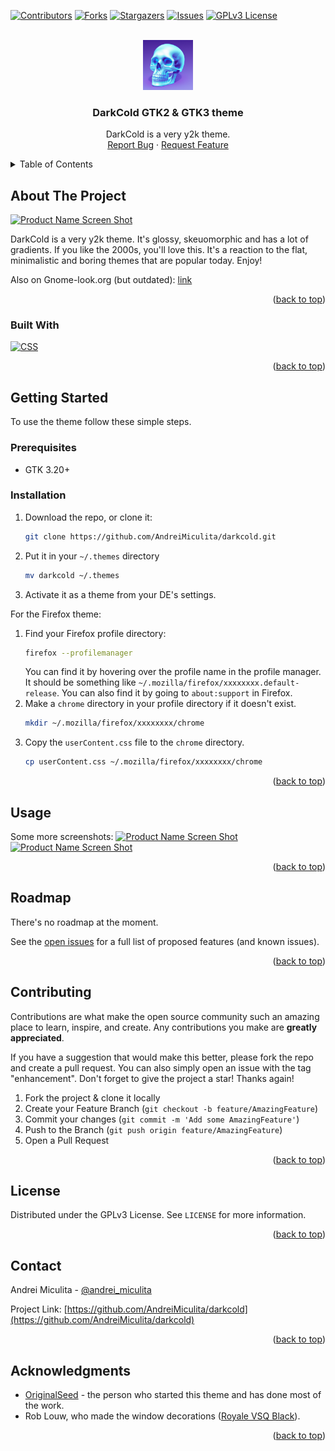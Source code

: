 <a name="readme-top"></a>

<!-- PROJECT SHIELDS -->
<!--
*** I'm using markdown "reference style" links for readability.
*** Reference links are enclosed in brackets [ ] instead of parentheses ( ).
*** See the bottom of this document for the declaration of the reference variables
*** for contributors-url, forks-url, etc. This is an optional, concise syntax you may use.
*** https://www.markdownguide.org/basic-syntax/#reference-style-links
-->
[![Contributors][contributors-shield]][contributors-url]
[![Forks][forks-shield]][forks-url]
[![Stargazers][stars-shield]][stars-url]
[![Issues][issues-shield]][issues-url]
[![GPLv3 License][license-shield]][license-url]


<!-- PROJECT LOGO -->
<br />
<div align="center">
  <a href="https://github.com/AndreiMiculita/darkcold">
    <img src="images/logo.png" alt="Logo" width="80" height="80">
  </a>

<h3 align="center">DarkCold GTK2 & GTK3 theme</h3>

  <p align="center">
    DarkCold is a very y2k theme.
    <br />
    <a href="https://github.com/AndreiMiculita/darkcold/issues">Report Bug</a>
    ·
    <a href="https://github.com/AndreiMiculita/darkcold/issues">Request Feature</a>
  </p>
</div>


<!-- TABLE OF CONTENTS -->
<details>
  <summary>Table of Contents</summary>
  <ol>
    <li>
      <a href="#about-the-project">About The Project</a>
      <ul>
        <li><a href="#built-with">Built With</a></li>
      </ul>
    </li>
    <li>
      <a href="#getting-started">Getting Started</a>
      <ul>
        <li><a href="#prerequisites">Prerequisites</a></li>
        <li><a href="#installation">Installation</a></li>
      </ul>
    </li>
    <li><a href="#usage">Usage</a></li>
    <li><a href="#roadmap">Roadmap</a></li>
    <li><a href="#contributing">Contributing</a></li>
    <li><a href="#license">License</a></li>
    <li><a href="#contact">Contact</a></li>
    <li><a href="#acknowledgments">Acknowledgments</a></li>
  </ol>
</details>


<!-- ABOUT THE PROJECT -->
## About The Project

[![Product Name Screen Shot][product-screenshot1]](https://example.com)

DarkCold is a very y2k theme.
It's glossy, skeuomorphic and has a lot of gradients.
If you like the 2000s, you'll love this.
It's a reaction to the flat, minimalistic and boring themes that are popular today.
Enjoy!

Also on Gnome-look.org (but outdated): [link](http://gnome-look.org/content/show.php/DarkCold?content=143165)


<p align="right">(<a href="#readme-top">back to top</a>)</p>

### Built With

[![CSS][CSS]][CSS]

<p align="right">(<a href="#readme-top">back to top</a>)</p>


<!-- GETTING STARTED -->
## Getting Started

To use the theme follow these simple steps.

### Prerequisites

* GTK 3.20+

### Installation

1. Download the repo, or clone it:
   ```sh
   git clone https://github.com/AndreiMiculita/darkcold.git
   ```
2. Put it in your `~/.themes` directory
   ```sh
   mv darkcold ~/.themes
   ```
3. Activate it as a theme from your DE's settings.

For the Firefox theme:
1. Find your Firefox profile directory:
   ```sh
   firefox --profilemanager
   ```
   You can find it by hovering over the profile name in the profile manager. It should be something like `~/.mozilla/firefox/xxxxxxxx.default-release`. You can also find it by going to `about:support` in Firefox.
2. Make a `chrome` directory in your profile directory if it doesn't exist.
   ```sh
   mkdir ~/.mozilla/firefox/xxxxxxxx/chrome
   ```
3. Copy the `userContent.css` file to the `chrome` directory.
   ```sh
   cp userContent.css ~/.mozilla/firefox/xxxxxxxx/chrome
   ```

<p align="right">(<a href="#readme-top">back to top</a>)</p>


<!-- USAGE EXAMPLES -->
## Usage
Some more screenshots:
[![Product Name Screen Shot][product-screenshot2]](https://example.com)
[![Product Name Screen Shot][product-screenshot3]](https://example.com)

<p align="right">(<a href="#readme-top">back to top</a>)</p>


<!-- ROADMAP -->
## Roadmap

There's no roadmap at the moment.

See the [open issues](https://github.com/AndreiMiculita/darkcold/issues) for a full list of proposed features (and known issues).

<p align="right">(<a href="#readme-top">back to top</a>)</p>


<!-- CONTRIBUTING -->
## Contributing

Contributions are what make the open source community such an amazing place to learn, inspire, and create. Any contributions you make are **greatly appreciated**.

If you have a suggestion that would make this better, please fork the repo and create a pull request. You can also simply open an issue with the tag "enhancement".
Don't forget to give the project a star! Thanks again!

1. Fork the project & clone it locally
2. Create your Feature Branch (`git checkout -b feature/AmazingFeature`)
3. Commit your changes (`git commit -m 'Add some AmazingFeature'`)
4. Push to the Branch (`git push origin feature/AmazingFeature`)
5. Open a Pull Request

<p align="right">(<a href="#readme-top">back to top</a>)</p>


<!-- LICENSE -->
## License

Distributed under the GPLv3 License. See `LICENSE` for more information.

<p align="right">(<a href="#readme-top">back to top</a>)</p>


<!-- CONTACT -->
## Contact

Andrei Miculita - [@andrei_miculita](https://twitter.com/andrei_miculita)

Project Link: [https://github.com/AndreiMiculita/darkcold](https://github.com/AndreiMiculita/darkcold)

<p align="right">(<a href="#readme-top">back to top</a>)</p>


<!-- ACKNOWLEDGMENTS -->
## Acknowledgments
* [OriginalSeed](https://github.com/originalseed) - the person who started this theme and has done most of the work.
* Rob Louw, who made the window decorations ([Royale VSQ Black](https://www.gnome-look.org/p/1007298/)).

<p align="right">(<a href="#readme-top">back to top</a>)</p>


<!-- MARKDOWN LINKS & IMAGES -->
<!-- https://www.markdownguide.org/basic-syntax/#reference-style-links -->

[contributors-shield]: https://img.shields.io/github/contributors/AndreiMiculita/darkcold.svg?style=for-the-badge
[contributors-url]: https://github.com/AndreiMiculita/darkcold/graphs/contributors
[forks-shield]: https://img.shields.io/github/forks/AndreiMiculita/darkcold.svg?style=for-the-badge
[forks-url]: https://github.com/AndreiMiculita/darkcold/network/members
[stars-shield]: https://img.shields.io/github/stars/AndreiMiculita/darkcold.svg?style=for-the-badge
[stars-url]: https://github.com/AndreiMiculita/darkcold/stargazers
[issues-shield]: https://img.shields.io/github/issues/AndreiMiculita/darkcold.svg?style=for-the-badge
[issues-url]: https://github.com/AndreiMiculita/darkcold/issues
[license-shield]: https://img.shields.io/github/license/AndreiMiculita/darkcold.svg?style=for-the-badge
[license-url]: https://github.com/AndreiMiculita/darkcold/blob/master/COPYING
[product-screenshot1]: https://user-images.githubusercontent.com/6352172/193411900-5e7f0929-8e3b-4f55-970e-8202143695a3.png
[product-screenshot2]: https://user-images.githubusercontent.com/6352172/193411910-0f987ee9-d63d-424d-8602-c76d30963cc2.png
[product-screenshot3]: https://user-images.githubusercontent.com/6352172/193411909-4b7c043f-2262-4301-be59-19ef1fcc6fb9.png
[CSS]: https://img.shields.io/badge/CSS-000000?style=for-the-badge&logo=css&logoColor=white
[Next-url]: https://css.org/]
